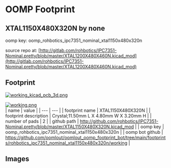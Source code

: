 # OOMP Footprint  
## XTAL1150X480X320N  by none  
  
oomp key: oomp_rohbotics_ipc7351_nominal_xtal1150x480x320n  
  
source repo at: [http://gitlab.com/rohbotics/IPC7351-Nominal.pretty/blob/master/XTAL1200X480X460N.kicad_mod](http://gitlab.com/rohbotics/IPC7351-Nominal.pretty/blob/master/XTAL1200X480X460N.kicad_mod)  
## Footprint  
  
[![working_kicad_pcb_3d.png](working_kicad_pcb_3d_600.png)](working_kicad_pcb_3d.png)  
  
[![working.png](working_600.png)](working.png)  
| name | value | 
| --- | --- | 
| footprint name | XTAL1150X480X320N | 
| footprint description | Crystal;11.50mm L X 4.80mm W X 3.20mm H | 
| number of pads | 2 | 
| github path | http://github.com/rohbotics/IPC7351-Nominal.pretty/blob/master/XTAL1150X480X320N.kicad_mod | 
| oomp key | oomp_rohbotics_ipc7351_nominal_xtal1150x480x320n | 
| oomp bot github | https://github.com/oomlout/oomlout_oomp_footprint_bot/tree/main/footprints/rohbotics_ipc7351_nominal_xtal1150x480x320n/working | 
## Images  
